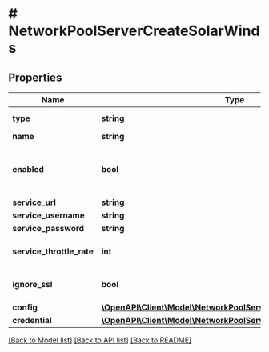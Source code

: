 # # NetworkPoolServerCreateSolarWinds

## Properties

Name | Type | Description | Notes
------------ | ------------- | ------------- | -------------
**type** | **string** | Type Code (SolarWinds) |
**name** | **string** | Name |
**enabled** | **bool** | Can be used to enable / disable the network pool server. | [optional] [default to true]
**service_url** | **string** | URL |
**service_username** | **string** | Username | [optional]
**service_password** | **string** | Password | [optional]
**service_throttle_rate** | **int** | Throttle Rate | [optional] [default to 0]
**ignore_ssl** | **bool** | Disable SSL SNI Verification | [optional] [default to true]
**config** | [**\OpenAPI\Client\Model\NetworkPoolServerCreateBluecatConfig**](NetworkPoolServerCreateBluecatConfig.md) |  | [optional]
**credential** | [**\OpenAPI\Client\Model\NetworkPoolServerCreateBluecatCredential**](NetworkPoolServerCreateBluecatCredential.md) |  | [optional]

[[Back to Model list]](../../README.md#models) [[Back to API list]](../../README.md#endpoints) [[Back to README]](../../README.md)
